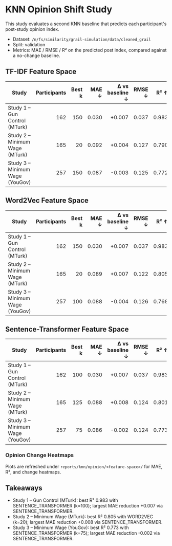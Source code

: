 # KNN Opinion Shift Study

This study evaluates a second KNN baseline that predicts each participant's post-study opinion index.

- Dataset: `/n/fs/similarity/grail-simulation/data/cleaned_grail`
- Split: validation
- Metrics: MAE / RMSE / R² on the predicted post index, compared against a no-change baseline.

## TF-IDF Feature Space

| Study | Participants | Best k | MAE ↓ | Δ vs baseline ↓ | RMSE ↓ | R² ↑ | MAE (change) ↓ | Baseline MAE ↓ |
| --- | ---: | ---: | ---: | ---: | ---: | ---: | ---: | ---: |
| Study 1 – Gun Control (MTurk) | 162 | 150 | 0.030 | +0.007 | 0.037 | 0.983 | 0.030 | 0.037 |
| Study 2 – Minimum Wage (MTurk) | 165 | 20 | 0.092 | +0.004 | 0.127 | 0.790 | 0.092 | 0.096 |
| Study 3 – Minimum Wage (YouGov) | 257 | 150 | 0.087 | -0.003 | 0.125 | 0.772 | 0.087 | 0.084 |

## Word2Vec Feature Space

| Study | Participants | Best k | MAE ↓ | Δ vs baseline ↓ | RMSE ↓ | R² ↑ | MAE (change) ↓ | Baseline MAE ↓ |
| --- | ---: | ---: | ---: | ---: | ---: | ---: | ---: | ---: |
| Study 1 – Gun Control (MTurk) | 162 | 150 | 0.030 | +0.007 | 0.037 | 0.983 | 0.030 | 0.037 |
| Study 2 – Minimum Wage (MTurk) | 165 | 20 | 0.089 | +0.007 | 0.122 | 0.805 | 0.089 | 0.096 |
| Study 3 – Minimum Wage (YouGov) | 257 | 100 | 0.088 | -0.004 | 0.126 | 0.768 | 0.088 | 0.084 |

## Sentence-Transformer Feature Space

| Study | Participants | Best k | MAE ↓ | Δ vs baseline ↓ | RMSE ↓ | R² ↑ | MAE (change) ↓ | Baseline MAE ↓ |
| --- | ---: | ---: | ---: | ---: | ---: | ---: | ---: | ---: |
| Study 1 – Gun Control (MTurk) | 162 | 100 | 0.030 | +0.007 | 0.037 | 0.983 | 0.030 | 0.037 |
| Study 2 – Minimum Wage (MTurk) | 165 | 125 | 0.088 | +0.008 | 0.124 | 0.801 | 0.088 | 0.096 |
| Study 3 – Minimum Wage (YouGov) | 257 | 75 | 0.086 | -0.002 | 0.124 | 0.773 | 0.086 | 0.084 |

### Opinion Change Heatmaps

Plots are refreshed under `reports/knn/opinion/<feature-space>/` for MAE, R², and change heatmaps.

## Takeaways

- Study 1 – Gun Control (MTurk): best R² 0.983 with SENTENCE_TRANSFORMER (k=100); largest MAE reduction +0.007 via SENTENCE_TRANSFORMER.
- Study 2 – Minimum Wage (MTurk): best R² 0.805 with WORD2VEC (k=20); largest MAE reduction +0.008 via SENTENCE_TRANSFORMER.
- Study 3 – Minimum Wage (YouGov): best R² 0.773 with SENTENCE_TRANSFORMER (k=75); largest MAE reduction -0.002 via SENTENCE_TRANSFORMER.
